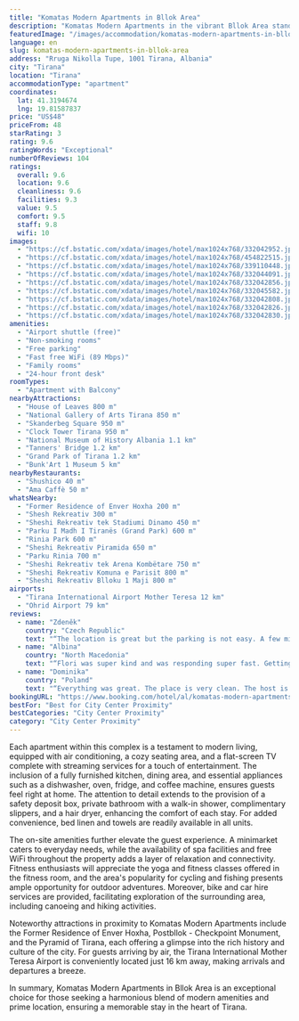 ```yaml
---
title: "Komatas Modern Apartments in Bllok Area"
description: "Komatas Modern Apartments in the vibrant Bllok Area stands out as a prime choice for travelers seeking a blend of comfort and convenience in the heart of the city."
featuredImage: "/images/accommodation/komatas-modern-apartments-in-bllok-area-332042952.jpg"
language: en
slug: komatas-modern-apartments-in-bllok-area
address: "Rruga Nikolla Tupe, 1001 Tirana, Albania"
city: "Tirana"
location: "Tirana"
accommodationType: "apartment"
coordinates:
  lat: 41.3194674
  lng: 19.81587837
price: "US$48"
priceFrom: 48
starRating: 3
rating: 9.6
ratingWords: "Exceptional"
numberOfReviews: 104
ratings:
  overall: 9.6
  location: 9.6
  cleanliness: 9.6
  facilities: 9.3
  value: 9.5
  comfort: 9.5
  staff: 9.8
  wifi: 10
images:
  - "https://cf.bstatic.com/xdata/images/hotel/max1024x768/332042952.jpg?k=3d5d113dcc258a80e4d78b00f98519dfc6be58d7a501b2e0595812e2c5f15d03&o=&hp=1"
  - "https://cf.bstatic.com/xdata/images/hotel/max1024x768/454822515.jpg?k=78922dde0cda28fb99392b132297c470b4be4493ad7eee181627d6f87a8173a3&o=&hp=1"
  - "https://cf.bstatic.com/xdata/images/hotel/max1024x768/339110448.jpg?k=4deabc584fe004e008e105187d0db47ac0b739e1a5f67cbd80ea7838d54ab102&o=&hp=1"
  - "https://cf.bstatic.com/xdata/images/hotel/max1024x768/332044091.jpg?k=a253f8492b76c3f4b886233ace94687bdeb794ce28f4077c86f9dc36b3636c40&o=&hp=1"
  - "https://cf.bstatic.com/xdata/images/hotel/max1024x768/332042856.jpg?k=40d734bfed09eb7c078bc63245b526fbe1248f6dac0fbca60521aaad9268f2c0&o=&hp=1"
  - "https://cf.bstatic.com/xdata/images/hotel/max1024x768/332045582.jpg?k=e008c6250953344de1e9b257e94ef45edf06180ca09ccd7a081ada2fb080dcee&o=&hp=1"
  - "https://cf.bstatic.com/xdata/images/hotel/max1024x768/332042808.jpg?k=2f0a10c70bd4a35b02f562efe126eaa97ad9c23e5e48df4e2320cfdc6192b961&o=&hp=1"
  - "https://cf.bstatic.com/xdata/images/hotel/max1024x768/332042826.jpg?k=d1dc6ef9811332d533fd711c99de84b55fa5588723cdba335882b6e5d81ae09c&o=&hp=1"
  - "https://cf.bstatic.com/xdata/images/hotel/max1024x768/332042830.jpg?k=eb86788d73e96aa10c714c59fb78222b3b5b27523fb1785b4b93979f7b46cc8b&o=&hp=1"
amenities:
  - "Airport shuttle (free)"
  - "Non-smoking rooms"
  - "Free parking"
  - "Fast free WiFi (89 Mbps)"
  - "Family rooms"
  - "24-hour front desk"
roomTypes:
  - "Apartment with Balcony"
nearbyAttractions:
  - "House of Leaves 800 m"
  - "National Gallery of Arts Tirana 850 m"
  - "Skanderbeg Square 950 m"
  - "Clock Tower Tirana 950 m"
  - "National Museum of History Albania 1.1 km"
  - "Tanners' Bridge 1.2 km"
  - "Grand Park of Tirana 1.2 km"
  - "Bunk'Art 1 Museum 5 km"
nearbyRestaurants:
  - "Shushico 40 m"
  - "Ama Caffè 50 m"
whatsNearby:
  - "Former Residence of Enver Hoxha 200 m"
  - "Shesh Rekreativ 300 m"
  - "Sheshi Rekreativ tek Stadiumi Dinamo 450 m"
  - "Parku I Madh I Tiranës (Grand Park) 600 m"
  - "Rinia Park 600 m"
  - "Sheshi Rekreativ Piramida 650 m"
  - "Parku Rinia 700 m"
  - "Sheshi Rekreativ tek Arena Kombëtare 750 m"
  - "Sheshi Rekreativ Komuna e Parisit 800 m"
  - "Sheshi Rekreativ Blloku 1 Maji 800 m"
airports:
  - "Tirana International Airport Mother Teresa 12 km"
  - "Ohrid Airport 79 km"
reviews:
  - name: "Zdeněk"
    country: "Czech Republic"
    text: "“The location is great but the parking is not easy. A few minutes from the city center, right in the \"fun\" neighborhood.”"
  - name: "Albina"
    country: "North Macedonia"
    text: "“Flori was super kind and was responding super fast. Getting the keys was easy”"
  - name: "Dominika"
    country: "Poland"
    text: "“Everything was great. The place is very clean. The host is helpful.”"
bookingURL: "https://www.booking.com/hotel/al/komatas-modern-apartments-in-bllok-area.en-gb.html?aid=8035640"
bestFor: "Best for City Center Proximity"
bestCategories: "City Center Proximity"
category: "City Center Proximity"
---
```


Each apartment within this complex is a testament to modern living, equipped with air conditioning, a cozy seating area, and a flat-screen TV complete with streaming services for a touch of entertainment. The inclusion of a fully furnished kitchen, dining area, and essential appliances such as a dishwasher, oven, fridge, and coffee machine, ensures guests feel right at home. The attention to detail extends to the provision of a safety deposit box, private bathroom with a walk-in shower, complimentary slippers, and a hair dryer, enhancing the comfort of each stay. For added convenience, bed linen and towels are readily available in all units.

The on-site amenities further elevate the guest experience. A minimarket caters to everyday needs, while the availability of spa facilities and free WiFi throughout the property adds a layer of relaxation and connectivity. Fitness enthusiasts will appreciate the yoga and fitness classes offered in the fitness room, and the area's popularity for cycling and fishing presents ample opportunity for outdoor adventures. Moreover, bike and car hire services are provided, facilitating exploration of the surrounding area, including canoeing and hiking activities.

Noteworthy attractions in proximity to Komatas Modern Apartments include the Former Residence of Enver Hoxha, Postbllok - Checkpoint Monument, and the Pyramid of Tirana, each offering a glimpse into the rich history and culture of the city. For guests arriving by air, the Tirana International Mother Teresa Airport is conveniently located just 16 km away, making arrivals and departures a breeze.

In summary, Komatas Modern Apartments in Bllok Area is an exceptional choice for those seeking a harmonious blend of modern amenities and prime location, ensuring a memorable stay in the heart of Tirana.